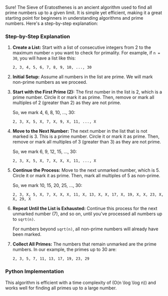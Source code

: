 Sure! The Sieve of Eratosthenes is an ancient algorithm used to find all prime numbers up to a given limit. It is simple yet efficient, making it a great starting point for beginners in understanding algorithms and prime numbers. Here's a step-by-step explanation:

### Step-by-Step Explanation

1. **Create a List:**
   Start with a list of consecutive integers from 2 to the maximum number `n` you want to check for primality. For example, if `n = 30`, you will have a list like this:
   ```
   2, 3, 4, 5, 6, 7, 8, 9, 10, ..., 30
   ```

2. **Initial Setup:**
   Assume all numbers in the list are prime. We will mark non-prime numbers as we proceed.

3. **Start with the First Prime (2):**
   The first number in the list is 2, which is a prime number. Circle it or mark it as prime. Then, remove or mark all multiples of 2 (greater than 2) as they are not prime. 

   So, we mark 4, 6, 8, 10, ..., 30:
   ```
   2, 3, X, 5, X, 7, X, 9, X, 11, ..., X
   ```

4. **Move to the Next Number:**
   The next number in the list that is not marked is 3. This is a prime number. Circle it or mark it as prime. Then, remove or mark all multiples of 3 (greater than 3) as they are not prime.

   So, we mark 6, 9, 12, 15, ..., 30:
   ```
   2, 3, X, 5, X, 7, X, X, X, 11, ..., X
   ```

5. **Continue the Process:**
   Move to the next unmarked number, which is 5. Circle it or mark it as prime. Then, mark all multiples of 5 as non-prime.

   So, we mark 10, 15, 20, 25, ..., 30:
   ```
   2, 3, X, 5, X, 7, X, X, X, 11, X, 13, X, X, 17, X, 19, X, X, 23, X, X, 29, X
   ```

6. **Repeat Until the List is Exhausted:**
   Continue this process for the next unmarked number (7), and so on, until you've processed all numbers up to `sqrt(n)`. 

   For numbers beyond `sqrt(n)`, all non-prime numbers will already have been marked.

7. **Collect All Primes:**
   The numbers that remain unmarked are the prime numbers. In our example, the primes up to 30 are:
   ```
   2, 3, 5, 7, 11, 13, 17, 19, 23, 29
   ```

### Python Implementation



This algorithm is efficient with a time complexity of \(O(n \log \log n)\) and works well for finding all primes up to a large number.
